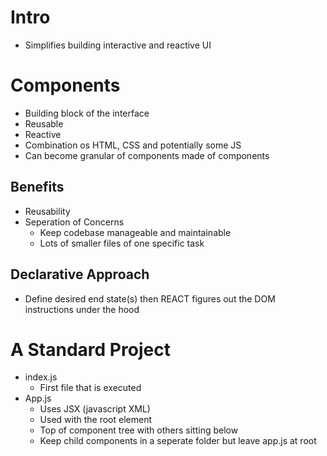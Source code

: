 # Intro

- Simplifies building interactive and reactive UI

# Components
- Building block of the interface
- Reusable
- Reactive
- Combination os HTML, CSS and potentially some JS
- Can become granular of components made of components

## Benefits
- Reusability
- Seperation of Concerns
	- Keep codebase manageable and maintainable
	- Lots of smaller files of one specific task

## Declarative Approach

- Define desired end state(s) then REACT figures out the DOM instructions under the hood

# A Standard Project

- index.js
	- First file that is executed
- App.js
	- Uses JSX (javascript XML)
	- Used with the root element
	- Top of component tree with others sitting below
	- Keep child components in a seperate folder but leave app.js at root

